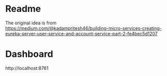 # Readme

The original idea is from  
https://medium.com/@kadampritesh46/building-micro-services-creating-eureka-server-user-service-and-account-service-part-2-fe4bec5d1207

# Dashboard

http://localhost:8761